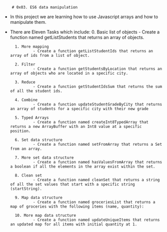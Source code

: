         # 0x03. ES6 data manipulation

- In this project we are learning how to use Javascript arrays and how to manipulate them.

- There are Eleven Tasks which include:
        0. Basic list of objects
                - Create a function named getListStudents that returns an array of objects.

        1. More mapping
                - Create a function getListStudentIds that returns an array of ids from a list of object.

        2. Filter
                - Create a function getStudentsByLocation that returns an array of objects who are located in a specific city.

        3. Reduce
                - Create a function getStudentIdsSum that returns the sum of all the student ids.

        4. Combine
                - Create a function updateStudentGradeByCity that returns an array of students for a specific city with their new grade

        5. Typed Arrays
                - Create a function named createInt8TypedArray that returns a new ArrayBuffer with an Int8 value at a specific position.

        6. Set data structure
                - Create a function named setFromArray that returns a Set from an array.

        7. More set data structure
                - Create a function named hasValuesFromArray that returns a boolean if all the elements in the array exist within the set.

        8. Clean set
                - Create a function named cleanSet that returns a string of all the set values that start with a specific string (startString).

        9. Map data structure
                - Create a function named groceriesList that returns a map of groceries with the following items (name, quantity):

        10. More map data structure
                - Create a function named updateUniqueItems that returns an updated map for all items with initial quantity at 1.
